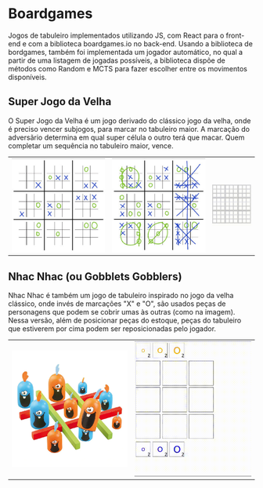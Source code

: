 # Boardgames

Jogos de tabuleiro implementados utilizando JS, com React para o front-end e com a biblioteca boardgames.io no back-end. Usando a biblioteca de bordgames, também foi implementada um jogador automático, no qual a partir de uma listagem de jogadas possíveis, a biblioteca dispõe de métodos como Random e MCTS para fazer escolher entre os movimentos disponíveis.

## Super Jogo da Velha

O Super Jogo da Velha é um jogo derivado do clássico jogo da velha, onde é preciso vencer subjogos, para marcar no tabuleiro maior. A marcação do adversãrio determina em qual super célula o outro terá que macar. Quem completar um sequência no tabuleiro maior, vence.

|   |   |   |
| - | - | - |
| <img src="assets/super0.jpg" /> | <img src="assets/super1.jpg" /> | <img src="assets/super.gif " width="300" /> |

## Nhac Nhac (ou Gobblets Gobblers)

Nhac Nhac é também um jogo de tabuleiro inspirado no jogo da velha clássico, onde invés de marcações "X" e "O", são usados peças de personagens que podem se cobrir umas às outras (como na imagem). Nessa versão, além de posicionar peças do estoque, peças do tabuleiro que estiverem por cima podem ser reposicionadas pelo jogador.

|   |   |
| - | - |
| <img src="assets/nhac_nhac.png" /> | <img src="assets/nhac_nhac.gif" /> |


